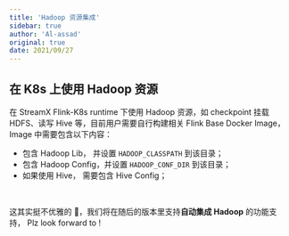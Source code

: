 ```yaml
---
title: 'Hadoop 资源集成'
sidebar: true
author: 'Al-assad'
original: true
date: 2021/09/27
---
```


## 在 K8s 上使用 Hadoop 资源

在 StreamX Flink-K8s runtime 下使用 Hadoop 资源，如 checkpoint 挂载 HDFS、读写 Hive 等，目前用户需要自行构建相关 Flink Base   Docker Image，Image 中需要包含以下内容：

* 包含 Hadoop Lib， 并设置 `HADOOP_CLASSPATH` 到该目录；
* 包含 Hadoop Config，并设置 `HADOOP_CONF_DIR` 到该目录；
* 如果使用 Hive， 需要包含 Hive Config；

<br/>

这其实挺不优雅的 🥲，我们将在随后的版本里支持**自动集成 Hadoop** 的功能支持， Plz look forward to !

